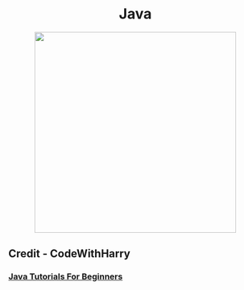 <h1 align="center">Java</h1>
<div align="center">
  <img src="src" width="400px"/>
</div>


## Credit - CodeWithHarry
### [Java Tutorials For Beginners](https://youtube.com/playlist?list=PLu0W_9lII9agS67Uits0UnJyrYiXhDS6q)
